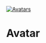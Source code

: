 [![Avatars](https://github.com/scubess/Avatar/actions/workflows/ios.yml/badge.svg?branch=main)](https://github.com/scubess/Avatar/actions/workflows/ios.yml)

# Avatar
